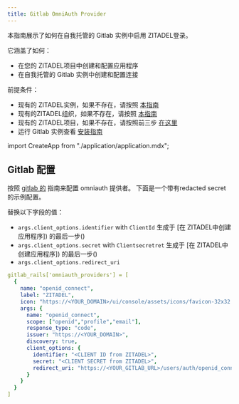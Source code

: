 ```yaml
---
title: Gitlab OmniAuth Provider
---
```


本指南展示了如何在自我托管的 Gitlab 实例中启用 ZITADEL登录。

它涵盖了如何：

- 在您的 ZITADEL项目中创建和配置应用程序
- 在自我托管的 Gitlab 实例中创建和配置连接

前提条件：

- 现有的 ZITADEL实例，如果不存在，请按照 [本指南](../../guides/start/quickstart)
- 现有的ZITADEL组织，如果不存在，请按照 [本指南](../../guides/manage/console/organizations)
- 现有的 ZITADEL项目，如果不存在，请按照前三步 [在这里](../../guides/manage/console/projects)
- 运行 Gitlab 实例查看 [安装指南](https://docs.gitlab.com/ee/install/)

import CreateApp from "./application/application.mdx";

<CreateApp appType="web" authType="code" appName="Gitlab" redirectURI="https://<your_gitlab_url>/users/auth/openid_connect/callback"/>

## Gitlab 配置

按照 [gitlab 的](https://docs.gitlab.com/ee/administration/auth/oidc.html) 指南来配置 omniauth 提供者。 下面是一个带有redacted secret的示例配置。

替换以下字段的值：

- `args.client_options.identifier` with `ClientId` 生成于 [在 ZITADEL中创建应用程序]) 的最后一步()
- `args.client_options.secret` with `Clientsecretret` 生成于 [在 ZITADEL中创建应用程序]) 的最后一步()
- `args.client_options.redirect_uri`

```yaml
gitlab_rails['omniauth_providers'] = [
  {
    name: "openid_connect",
    label: "ZITADEL",
    icon: "https://<YOUR_DOMAIN>/ui/console/assets/icons/favicon-32x32.png",
    args: {
      name: "openid_connect",
      scope: ["openid","profile","email"],
      response_type: "code",
      issuer: "https://<YOUR_DOMAIN>",
      discovery: true,
      client_options: {
        identifier: "<CLIENT ID from ZITADEL>",
        secret: "<CLIENT SECRET from ZITADEL>",
        redirect_uri: "https://<YOUR_GITLAB_URL>/users/auth/openid_connect/callback"
      }
    }
  }
]
```
